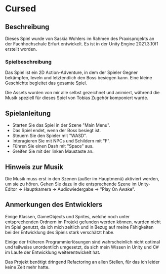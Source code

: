 # Cursed

## Beschreibung

Dieses Spiel wurde von Saskia Wohlers im Rahmen des Praxisprojekts an der Fachhochschule Erfurt entwickelt. Es ist in der Unity Engine 2021.3.10f1 erstellt worden.

### Spielbeschreibung

Das Spiel ist ein 2D Action-Adventure, in dem der Spieler Gegner bekämpfen, leveln und letztendlich den Boss besiegen kann. Eine kleine Geschichte begleitet das gesamte Spiel.

Die Assets wurden von mir alle selbst gezeichnet und animiert, während die Musik speziell für dieses Spiel von Tobias Zugehör komponiert wurde.

## Spielanleitung

- Starten Sie das Spiel in der Szene "Main Menu".
- Das Spiel endet, wenn der Boss besiegt ist.
- Steuern Sie den Spieler mit "WASD".
- Interagieren Sie mit NPCs und Schildern mit "F".
- Führen Sie einen Dash mit "Space" aus.
- Greifen Sie mit der linken Maustaste an.

## Hinweis zur Musik

Die Musik muss erst in den Szenen (außer im Hauptmenü) aktiviert werden, um sie zu hören. Gehen Sie dazu in die entsprechende Szene im Unity-Editor -> Hauptkamera -> Audiowiedergabe -> "Play On Awake".

## Anmerkungen des Entwicklers

Einige Klassen, GameObjects und Sprites, welche noch unter entsprechenden Ordnern im Projekt gefunden werden können, wurden nicht im Spiel genutzt, da ich mich zeitlich und in Bezug auf meine Fähigkeiten bei der Entwicklung des Spiels stark verschätzt habe.

Einige der früheren Programmierlösungen sind wahrscheinlich nicht optimal und teilweise unordentlich umgesetzt, da sich mein Wissen in Unity und C# im Laufe der Entwicklung weiterentwickelt hat.

Das Projekt benötigt dringend Refactoring an allen Stellen, für das ich leider keine Zeit mehr hatte.

